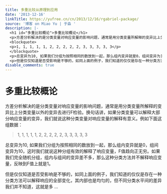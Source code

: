 ```yaml
---
title: 多重比较从原理到应用
date: '2013-12-16'
linkTitle: https://yufree.cn/cn/2013/12/16/rgabriel-package/
source: '博客 on Miao Yu | 于淼 '
description: |-
  <h1 id="多重比较概论">多重比较概论</h1>
  <p>方差分析解决的是分类变量对响应变量的影响问题，通常是用分类变量所解释的变异比上分类变量以外的变异去进行F检验。换句话讲，如果分类变量可以解释大部分响应变量的变异，我们就说这种分类变量对响应变量的解释有意义。例如下面这组数据：</p>
  <blockquote>
  <p>1, 1, 1, 1, 1, 2, 2, 2, 2, 2, 3, 3, 3, 3, 3</p>
  </blockquote>
  <p>总变异为10, 如果我们分组为按照相同的数放到一起，那么组内变异就是0，组间变异为10，这时我们就说这种分组有效的解释了响应变量，F值趋向正无穷。如果我们完全随机分组，组内与组间的变异差不多，那么这种分类方法并不解释响应变量，反映到F值上就是1。</p>
  <p>但是仅仅知道是否受影响是不够的，如同上面的例子，我们知道的仅仅是存在一种分类方法可以解释响应的全部变化，其内部也是均匀的，但不同分类水平间的差异我们并不知道，这就是多 ...
disable_comments: true
---
```

<h1 id="多重比较概论">多重比较概论</h1>
<p>方差分析解决的是分类变量对响应变量的影响问题，通常是用分类变量所解释的变异比上分类变量以外的变异去进行F检验。换句话讲，如果分类变量可以解释大部分响应变量的变异，我们就说这种分类变量对响应变量的解释有意义。例如下面这组数据：</p>
<blockquote>
<p>1, 1, 1, 1, 1, 2, 2, 2, 2, 2, 3, 3, 3, 3, 3</p>
</blockquote>
<p>总变异为10, 如果我们分组为按照相同的数放到一起，那么组内变异就是0，组间变异为10，这时我们就说这种分组有效的解释了响应变量，F值趋向正无穷。如果我们完全随机分组，组内与组间的变异差不多，那么这种分类方法并不解释响应变量，反映到F值上就是1。</p>
<p>但是仅仅知道是否受影响是不够的，如同上面的例子，我们知道的仅仅是存在一种分类方法可以解释响应的全部变化，其内部也是均匀的，但不同分类水平间的差异我们并不知道，这就是多 ...